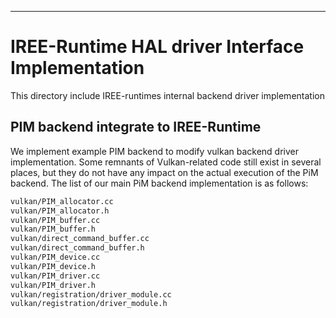 ---

# IREE-Runtime HAL driver Interface Implementation

This directory include IREE-runtimes internal backend driver implementation

## PIM backend integrate to IREE-Runtime 

We implement example PIM backend to modify vulkan backend driver implementation.
Some remnants of Vulkan-related code still exist in several places, but they do not have any impact on the actual execution of the PiM backend. 
The list of our main PiM backend implementation is as follows:

```bash
vulkan/PIM_allocator.cc
vulkan/PIM_allocator.h
vulkan/PIM_buffer.cc
vulkan/PIM_buffer.h
vulkan/direct_command_buffer.cc
vulkan/direct_command_buffer.h
vulkan/PIM_device.cc
vulkan/PIM_device.h
vulkan/PIM_driver.cc
vulkan/PIM_driver.h
vulkan/registration/driver_module.cc
vulkan/registration/driver_module.h
```






